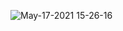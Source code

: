 ![May-17-2021 15-26-16](https://user-images.githubusercontent.com/62553636/118488336-4ccad900-b724-11eb-8168-64e95d2b0161.gif)
